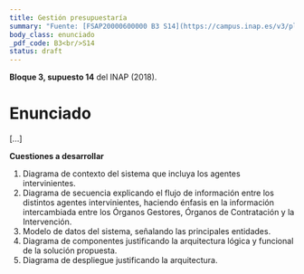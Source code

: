 ```yaml
---
title: Gestión presupuestaría
summary: "Fuente: [FSAP20000600000 B3 S14](https://campus.inap.es/v3/pluginfile.php/1664941/mod_folder/content/0/SupuestoGSI.pdf) ([Solución](https://campus.inap.es/v3/pluginfile.php/1664941/mod_folder/content/0/SupuestoGSI_Soluci%C3%B3n.pdf))"
body_class: enunciado
_pdf_code: B3<br/>S14
status: draft
---
```


**Bloque 3, supuesto 14** del INAP (2018).

# Enunciado

[...]

**Cuestiones a desarrollar**

1. Diagrama de contexto del sistema que incluya los agentes intervinientes.
2. Diagrama de secuencia explicando el flujo de información entre los distintos agentes intervinientes, haciendo énfasis en la información intercambiada entre los Órganos Gestores, Órganos de Contratación y la Intervención.
3. Modelo de datos del sistema, señalando las principales entidades.
4. Diagrama de componentes justificando la arquitectura lógica y funcional de la solución propuesta.
5. Diagrama de despliegue justificando la arquitectura.

